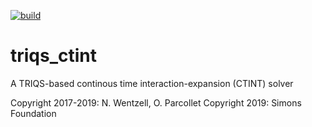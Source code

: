 [![build](https://github.com/TRIQS/ctint/workflows/build/badge.svg)](https://github.com/TRIQS/ctint/actions?query=workflow%3Abuild)

triqs_ctint
===========

A TRIQS-based continous time interaction-expansion (CTINT) solver

Copyright 2017-2019: N. Wentzell, O. Parcollet
Copyright 2019: Simons Foundation
